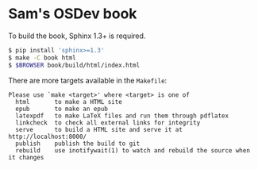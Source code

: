 Sam's OSDev book
================

To build the book, Sphinx 1.3+ is required.

```bash
$ pip install 'sphinx>=1.3'
$ make -C book html
$ $BROWSER book/build/html/index.html
```

There are more targets available in the `Makefile`:

```
Please use `make <target>' where <target> is one of
  html       to make a HTML site
  epub       to make an epub
  latexpdf   to make LaTeX files and run them through pdflatex
  linkcheck  to check all external links for integrity
  serve      to build a HTML site and serve it at http://localhost:8000/
  publish    publish the build to git
  rebuild    use inotifywait(1) to watch and rebuild the source when it changes
```
